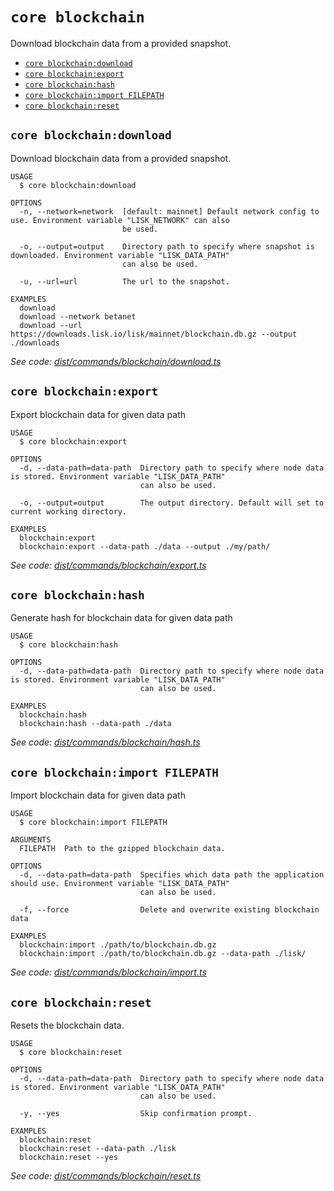 # `core blockchain`

Download blockchain data from a provided snapshot.

- [`core blockchain:download`](#core-blockchaindownload)
- [`core blockchain:export`](#core-blockchainexport)
- [`core blockchain:hash`](#core-blockchainhash)
- [`core blockchain:import FILEPATH`](#core-blockchainimport-filepath)
- [`core blockchain:reset`](#core-blockchainreset)

## `core blockchain:download`

Download blockchain data from a provided snapshot.

```
USAGE
  $ core blockchain:download

OPTIONS
  -n, --network=network  [default: mainnet] Default network config to use. Environment variable "LISK_NETWORK" can also
                         be used.

  -o, --output=output    Directory path to specify where snapshot is downloaded. Environment variable "LISK_DATA_PATH"
                         can also be used.

  -u, --url=url          The url to the snapshot.

EXAMPLES
  download
  download --network betanet
  download --url https://downloads.lisk.io/lisk/mainnet/blockchain.db.gz --output ./downloads
```

_See code: [dist/commands/blockchain/download.ts](https://github.com/LiskHQ/lisk-core/blob/v3.0.0-debug.0/dist/commands/blockchain/download.ts)_

## `core blockchain:export`

Export blockchain data for given data path

```
USAGE
  $ core blockchain:export

OPTIONS
  -d, --data-path=data-path  Directory path to specify where node data is stored. Environment variable "LISK_DATA_PATH"
                             can also be used.

  -o, --output=output        The output directory. Default will set to current working directory.

EXAMPLES
  blockchain:export
  blockchain:export --data-path ./data --output ./my/path/
```

_See code: [dist/commands/blockchain/export.ts](https://github.com/LiskHQ/lisk-core/blob/v3.0.0-debug.0/dist/commands/blockchain/export.ts)_

## `core blockchain:hash`

Generate hash for blockchain data for given data path

```
USAGE
  $ core blockchain:hash

OPTIONS
  -d, --data-path=data-path  Directory path to specify where node data is stored. Environment variable "LISK_DATA_PATH"
                             can also be used.

EXAMPLES
  blockchain:hash
  blockchain:hash --data-path ./data
```

_See code: [dist/commands/blockchain/hash.ts](https://github.com/LiskHQ/lisk-core/blob/v3.0.0-debug.0/dist/commands/blockchain/hash.ts)_

## `core blockchain:import FILEPATH`

Import blockchain data for given data path

```
USAGE
  $ core blockchain:import FILEPATH

ARGUMENTS
  FILEPATH  Path to the gzipped blockchain data.

OPTIONS
  -d, --data-path=data-path  Specifies which data path the application should use. Environment variable "LISK_DATA_PATH"
                             can also be used.

  -f, --force                Delete and overwrite existing blockchain data

EXAMPLES
  blockchain:import ./path/to/blockchain.db.gz
  blockchain:import ./path/to/blockchain.db.gz --data-path ./lisk/
```

_See code: [dist/commands/blockchain/import.ts](https://github.com/LiskHQ/lisk-core/blob/v3.0.0-debug.0/dist/commands/blockchain/import.ts)_

## `core blockchain:reset`

Resets the blockchain data.

```
USAGE
  $ core blockchain:reset

OPTIONS
  -d, --data-path=data-path  Directory path to specify where node data is stored. Environment variable "LISK_DATA_PATH"
                             can also be used.

  -y, --yes                  Skip confirmation prompt.

EXAMPLES
  blockchain:reset
  blockchain:reset --data-path ./lisk
  blockchain:reset --yes
```

_See code: [dist/commands/blockchain/reset.ts](https://github.com/LiskHQ/lisk-core/blob/v3.0.0-debug.0/dist/commands/blockchain/reset.ts)_

